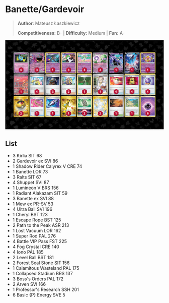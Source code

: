 # Banette/Gardevoir

> **Author**: Mateusz Łaszkiewicz
> 
> **Competitiveness:** B- | **Difficulty:** Medium | **Fun:** A-

![decklist](../../!Images/Standard/7BST-MEW/Banette-Gardevoir.png)

## List
* 3 Kirlia SIT 68
* 2 Gardevoir ex SVI 86
* 1 Shadow Rider Calyrex V CRE 74
* 1 Banette LOR 73
* 3 Ralts SIT 67
* 4 Shuppet SVI 87
* 1 Lumineon V BRS 156
* 1 Radiant Alakazam SIT 59
* 3 Banette ex SVI 88
* 1 Mew ex PR-SV 53
* 4 Ultra Ball SVI 196
* 1 Cheryl BST 123
* 1 Escape Rope BST 125
* 2 Path to the Peak ASR 213
* 1 Lost Vacuum LOR 162
* 1 Super Rod PAL 276
* 4 Battle VIP Pass FST 225
* 4 Fog Crystal CRE 140
* 4 Iono PAL 185
* 2 Level Ball BST 181
* 2 Forest Seal Stone SIT 156
* 1 Calamitous Wasteland PAL 175
* 1 Collapsed Stadium BRS 137
* 3 Boss's Orders PAL 172
* 2 Arven SVI 166
* 1 Professor's Research SSH 201
* 6 Basic {P} Energy SVE 5

